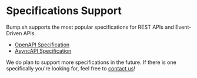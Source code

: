 # Specifications Support

Bump.sh supports the most popular specifications for REST APIs and Event-Driven APIs.

- [OpenAPI Specification](specifications-support/openapi-support.md)
- [AsyncAPI Specification](specifications-support/asyncapi-support.md)

We do plan to support more specifications in the future. If there is one specifically you're looking for, feel free to <a class="intercom-launcher-selector" href="mailto:help@bump.sh">contact us</a>!
